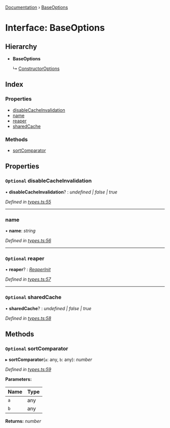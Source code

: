 [Documentation](../README.md) › [BaseOptions](baseoptions.md)

# Interface: BaseOptions

## Hierarchy

* **BaseOptions**

  ↳ [ConstructorOptions](constructoroptions.md)

## Index

### Properties

* [disableCacheInvalidation](baseoptions.md#optional-disablecacheinvalidation)
* [name](baseoptions.md#name)
* [reaper](baseoptions.md#optional-reaper)
* [sharedCache](baseoptions.md#optional-sharedcache)

### Methods

* [sortComparator](baseoptions.md#optional-sortcomparator)

## Properties

### `Optional` disableCacheInvalidation

• **disableCacheInvalidation**? : *undefined | false | true*

*Defined in [types.ts:55](https://github.com/badbatch/cachemap/blob/34d12b9/packages/core/src/types.ts#L55)*

___

###  name

• **name**: *string*

*Defined in [types.ts:56](https://github.com/badbatch/cachemap/blob/34d12b9/packages/core/src/types.ts#L56)*

___

### `Optional` reaper

• **reaper**? : *[ReaperInit](../README.md#reaperinit)*

*Defined in [types.ts:57](https://github.com/badbatch/cachemap/blob/34d12b9/packages/core/src/types.ts#L57)*

___

### `Optional` sharedCache

• **sharedCache**? : *undefined | false | true*

*Defined in [types.ts:58](https://github.com/badbatch/cachemap/blob/34d12b9/packages/core/src/types.ts#L58)*

## Methods

### `Optional` sortComparator

▸ **sortComparator**(`a`: any, `b`: any): *number*

*Defined in [types.ts:59](https://github.com/badbatch/cachemap/blob/34d12b9/packages/core/src/types.ts#L59)*

**Parameters:**

Name | Type |
------ | ------ |
`a` | any |
`b` | any |

**Returns:** *number*
